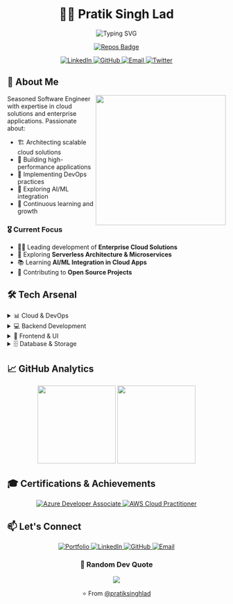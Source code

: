 # <div align="center">👨‍💻 Pratik Singh Lad</div>

<div align="center">
  <img src="https://readme-typing-svg.demolab.com?font=Fira+Code&weight=600&size=22&duration=3000&pause=1000&color=2F81F7&center=true&vCenter=true&multiline=true&repeat=false&random=false&width=600&height=140&lines=Senior+Software+Engineer;Cloud+Solutions+Architect;Tech+Innovation+Enthusiast;Any+Project+Work+Please+Contact" alt="Typing SVG" />
</div>

<div align="center">
  
  [![Repos Badge](https://badges.pufler.dev/repos/pratiksinghlad)](https://github.com/pratiksinghlad)
  
</div>

<div align="center">
  <a href="https://linkedin.com/in/pratiksinghlad">
    <img src="https://img.shields.io/badge/-LinkedIn-0A66C2?style=for-the-badge&logo=linkedin&logoColor=white" alt="LinkedIn"/>
  </a>
  <a href="https://github.com/pratiksinghlad">
    <img src="https://img.shields.io/badge/-GitHub-181717?style=for-the-badge&logo=github" alt="GitHub"/>
  </a>
  <a href="mailto:pratiklad9625@gmail.com">
    <img src="https://img.shields.io/badge/-Email-EA4335?style=for-the-badge&logo=gmail&logoColor=white" alt="Email"/>
  </a>
  <a href="https://x.com/pratiksinghlad">
    <img src="https://img.shields.io/badge/-Twitter-1DA1F2?style=for-the-badge&logo=twitter&logoColor=white" alt="Twitter"/>
  </a>
</div>

## 🎯 About Me

<img align="right" width="300" src="https://raw.githubusercontent.com/pratiksinghlad/pratiksinghlad/main/assets/coding.gif" />

Seasoned Software Engineer with expertise in cloud solutions and enterprise applications. Passionate about:

- 🏗️ Architecting scalable cloud solutions
- 🚀 Building high-performance applications
- 🔄 Implementing DevOps practices
- 🤖 Exploring AI/ML integration
- 🌱 Continuous learning and growth

### 🎖️ Current Focus

- 👨‍💻 Leading development of **Enterprise Cloud Solutions**
- 🔭 Exploring **Serverless Architecture & Microservices**
- 📚 Learning **AI/ML Integration in Cloud Apps**
- 🤝 Contributing to **Open Source Projects**

## 🛠️ Tech Arsenal

<details>
<summary>📊 Cloud & DevOps</summary>

![Azure](https://img.shields.io/badge/Azure-0078D4?style=for-the-badge&logo=microsoftazure&logoColor=white)
![AWS](https://img.shields.io/badge/AWS-232F3E?style=for-the-badge&logo=amazonaws&logoColor=white)
![Docker](https://img.shields.io/badge/Docker-2496ED?style=for-the-badge&logo=docker&logoColor=white)
![Kubernetes](https://img.shields.io/badge/Kubernetes-326CE5?style=for-the-badge&logo=kubernetes&logoColor=white)
![GitHub Actions](https://img.shields.io/badge/GitHub_Actions-2088FF?style=for-the-badge&logo=githubactions&logoColor=white)
![Terraform](https://img.shields.io/badge/Terraform-7B42BC?style=for-the-badge&logo=terraform&logoColor=white)

</details>

<details>
<summary>💻 Backend Development</summary>

![.NET](https://img.shields.io/badge/.NET-512BD4?style=for-the-badge&logo=dotnet&logoColor=white)
![C#](https://img.shields.io/badge/C%23-239120?style=for-the-badge&logo=csharp&logoColor=white)
![Node.js](https://img.shields.io/badge/Node.js-339933?style=for-the-badge&logo=nodedotjs&logoColor=white)
![Python](https://img.shields.io/badge/Python-3776AB?style=for-the-badge&logo=python&logoColor=white)
![GraphQL](https://img.shields.io/badge/GraphQL-E10098?style=for-the-badge&logo=graphql&logoColor=white)

</details>

<details>
<summary>🎨 Frontend & UI</summary>

![React](https://img.shields.io/badge/React-61DAFB?style=for-the-badge&logo=react&logoColor=black)
![Angular](https://img.shields.io/badge/Angular-DD0031?style=for-the-badge&logo=angular&logoColor=white)
![TypeScript](https://img.shields.io/badge/TypeScript-3178C6?style=for-the-badge&logo=typescript&logoColor=white)
![Next.js](https://img.shields.io/badge/Next.js-000000?style=for-the-badge&logo=nextdotjs&logoColor=white)
![Tailwind](https://img.shields.io/badge/Tailwind-06B6D4?style=for-the-badge&logo=tailwindcss&logoColor=white)

</details>

<details>
<summary>🗄️ Database & Storage</summary>

![SQL Server](https://img.shields.io/badge/SQL_Server-CC2927?style=for-the-badge&logo=microsoftsqlserver&logoColor=white)
![MongoDB](https://img.shields.io/badge/MongoDB-47A248?style=for-the-badge&logo=mongodb&logoColor=white)
![Redis](https://img.shields.io/badge/Redis-DC382D?style=for-the-badge&logo=redis&logoColor=white)
![PostgreSQL](https://img.shields.io/badge/PostgreSQL-4169E1?style=for-the-badge&logo=postgresql&logoColor=white)

</details>

## 📈 GitHub Analytics

<div align="center">
  <img height="180em" src="https://github-readme-stats.vercel.app/api?username=pratiksinghlad&show_icons=true&theme=github_dark&hide_border=true&date_format=M%20j%5B%2C%20Y%5D" />
  <img height="180em" src="https://github-readme-stats.vercel.app/api/top-langs/?username=pratiksinghlad&layout=compact&theme=github_dark&hide_border=true" />
</div>

## 🎓 Certifications & Achievements

<div align="center">
  <a href="#">
    <img src="https://img.shields.io/badge/Azure_Developer_Associate-0078D4?style=for-the-badge&logo=microsoftazure&logoColor=white" alt="Azure Developer Associate"/>
  </a>
  <a href="#">
    <img src="https://img.shields.io/badge/AWS_Cloud_Practitioner-232F3E?style=for-the-badge&logo=amazonaws&logoColor=white" alt="AWS Cloud Practitioner"/>
  </a>
</div>

## 📫 Let's Connect

<div align="center">
  <a href="https://pratiksinghlad.dev">
    <img src="https://img.shields.io/badge/Portfolio-000000?style=for-the-badge&logo=About.me&logoColor=white" alt="Portfolio"/>
  </a>
  <a href="https://linkedin.com/in/pratiksinghlad">
    <img src="https://img.shields.io/badge/LinkedIn-0A66C2?style=for-the-badge&logo=linkedin&logoColor=white" alt="LinkedIn"/>
  </a>
  <a href="https://github.com/pratiksinghlad">
    <img src="https://img.shields.io/badge/GitHub-181717?style=for-the-badge&logo=github&logoColor=white" alt="GitHub"/>
  </a>
  <a href="mailto:pratiklad9625@gmail.com">
    <img src="https://img.shields.io/badge/Email-EA4335?style=for-the-badge&logo=gmail&logoColor=white" alt="Email"/>
  </a>
</div>

<div align="center">

### 💭 Random Dev Quote
![](https://quotes-github-readme.vercel.app/api?type=horizontal&theme=dark)

</div>

<div align="center">
  ⭐️ From <a href="https://github.com/pratiksinghlad">@pratiksinghlad</a>
</div>
